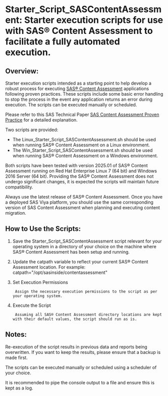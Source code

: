 # Starter_Script_SASContentAssessment: Starter execution scripts for use with SAS® Content Assessment to facilitate a fully automated execution.

## Overview:
Starter execution scripts intended as a starting point to help develop a robust process for executing [SAS® Content Assessment](https://support.sas.com/downloads/package.htm?pid=2465) applications following proven practices. These scripts include some basic error handling to stop the process in the event any application returns an error during execution.  The scripts can be executed manually or scheduled.  

Please refer to this SAS Technical Paper [SAS Content Assessment Proven Practice](https://NEEDS_UPDATING_WITH_PAPER_URL) for a detailed explanation. 

Two scripts are provided: 
- The Linux_Starter_Script_SASContentAssessment.sh should be used when running SAS® Content Assessment on a Linux environment. 
- The Win_Starter_Script_SASContentAssessment.sh should be used when running SAS® Content Assessment on a Windows environment. 

Both scripts have been tested with version 2025.01 of SAS® Content Assessment running on Red Hat Enterprise Linux 7 (64 bit) and Windows 2016 Server (64 bit). Providing the SAS® Content Assessment does not undergo significant changes, it is expected the scripts will maintain future compatibility. 

Always use the latest release of SAS® Content Assessment. Once you have a deployed SAS Viya platform, you should use the same corresponding version of SAS Content Assessment when planning and executing content migration.

## How to Use the Scripts:

1. Save the Starter_Script_SASContentAssessment script relevant for your operating system in a directory of your choice on the machine where SAS® Content Assessment has been setup and running.

2. Update the catpath variable to reflect your current SAS® Content Assessment location. For example:
	catpath="/opt/sasinside/contentassessment"

3. Set Execution Permissions

		Assign the necessary execution permissions to the script as per your operating system. 

4. Execute the Script

		Assuming all SAS® Content Assessment directory locations are kept with their default values, the script should run as is. 
 
## Notes:

Re-execution of the script results in previous data and reports being overwritten. If you want to keep the results, please ensure that a backup is made first.

The scripts can be executed manually or scheduled using a scheduler of your choice.

It is recommended to pipe the console output to a file and ensure this is kept as a log.  